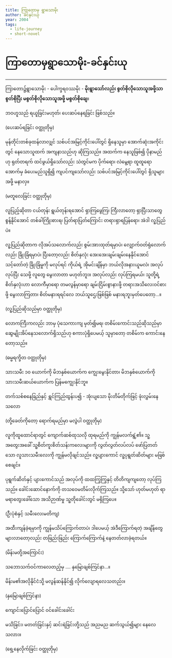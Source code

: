 ```yaml
---
title: ကြာတောမှ ရွာသောမိုး
author: ခင်နှင်းယု
year: 2004
tags:
  - life-journey
  - short-novel
---
```

# ကြာတောမှရွာသောမိုး-ခင်နှင်းယု
---

ကြာတော၌ရွာသောမိုး - ပေါက္ခရဝဿမိုး - **မိုးရွာသော််လည်း စွတ်စိုလိုသောသူအဖို့သာ စွတ်စိုပြီး မစွတ်စိုလိုသောသူအဖို့ မစွတ်စိုချေ**။

ဘဝဟူသည် ရယူခြင်းမဟုတ်၊ ပေးဆပ်နေရခြင်း ဖြစ်သည်။ 

(ပေးဆပ်ရခြင်း ဝတ္ထုတိုမှ)

မုန်တိုင်းတစ်ခုထန်လာလျှင် သစ်ပင်အမြင့်ကိုင်းပေါ်တွင် ရှိနေသူမှာ အောက်ဆုံးအကိုင်းတွင် နေသောသူထက် အကျနာသည်ဟု  ဆိုကြသည်။ အထက်က နေသူဖြစ်၍ ပိုနာမည်ဟု ရုတ်တရက်  ထင်ဖွယ်ရှိသော်လည်း သဲတွင်မက ပိုက်ရော၊ လဲမွေ့ရာ ထူထူရော အောက်မှ ခံပေးမည်သူရှိ၍ ကျပင်ကျသော်လည်း သစ်ပင်အမြင့်ကိုင်းပေါ်တွင် ရှိသူများအဖို့ မနာလှ။ 

(မတူလေခြင်း ဝတ္ထုတိုမှ)

လူပြည့်ဆိုတာ ငယ်တုန်း ရွယ်တုန်းရအောင် ရှာကြဖွေကြ၊ ကြီးလာတော့ ရှာပြီးသာတွေ စွန့်နိုင်အောင် တစ်ခါကြိုးစားရ၊ ပြတ်ရာပြတ်ကြောင်း တရားရှာရပြန်ရော၊ အဲဒါ လူ့ပြည်ပဲ။

လူ့ပြည်ဆိုတာက လိုအပ်သလောက်လည်း စွမ်းအားထုတ်ရမှာပဲ၊ လျှောက်ဝတ်ရုံလောက်လည်း ခြိုးခြံရမှာပဲ၊ ပြီးတော့လည်း စိတ်နှလုံး အေးအေးချမ်းချမ်းနေနိုင်အောင် သင့်တော်တဲ့ ခြိုးခြံမှုကို မလုပ်ရင် ကိုယ်ရဲ့ အိုမင်းချိန်မှာ ဘယ်လိုအနားယူမလဲ၊ အလုပ်လုပ်ပြီး သေဖို့ လူတွေ မွေးလာတာ မဟုတ်ဘူး။ အလုပ်လည်း လုပ်ကြရမယ်၊ သူတို့ရဲ့ စိတ်နှလုံးဟာ လောကီမှာရော တမလွန်မှာရော ချမ်းငြိမ်းစွာနားဖို့ တရားအသိလေးဝင်စားဖို့ မွေးလာကြတာ၊ စိတ်မနားရရင်လေ ဘယ်သူဌေးဖြစ်ဖြစ် မနားရဘူးမှတ်ပေတော့...။

(လူ့ပြည်ဆိုသည်မှာ ဝတ္ထုတိုမှ)


လောကကြီးကလည်း ဘာမှ ပုံသေကားကျ မှတ်၍မရ၊ တစိမ်းကောင်းသည်ဆိုသည်မှာ ဆွေမျိုးအိပ်နေသလောက်ရှိသည်ဟု စကားပုံရှိပေမယ့် သူမှာတော့ တစိမ်းက ကောင်းနေတော့သည်။

(ဓမ္မရက္ခိတ ဝတ္ထုတိုမှ)

သားသမီး ၁၀ ယောက်ကို မိဘနှစ်ယောက်က ကျွေးမွေးနိုင်တာ၊ မိဘနှစ်ယောက်ကို သားသမီးဆယ်ယောက်က ပြန်မကျွေးနိုင်ဘူ။

တက်သစ်စနေခြည်နှင့် ရွှင်ကြည်ထွန်းပ၍ -
အုံးပျသော မိုးတိမ်တိုက်ဖြင့် ဖုံးလွှမ်းနေသလော

(တို့ခေတ်ကိုတော့ ရောက်ရမည်မှာ မလွဲပါ ဝတ္ထုတိုမှ)

လူကိုထူထောင်ရာတွင် ကျောက်ဆစ်ထုသလို ထုရမည်ကို ကျွန်မလက်ရွံ့၏။ သူ့အတွေးအခေါ် သူ့စိတ်ကူးစိတ်သန်းကလေးများကို လွတ်လွတ်လပ်လပ် ဖော်ပြတတ်သော လူသားသမီးလေးကို ကျွန်မလိုချင်သည်။  လူ့ပျားကောင် လူ့ပုရွတ်ဆိတ်များ မဖြစ်စေချင်။ 

ပုရွက်ဆိတ်နှင့် ပျားကောင်သည် အလုပ်ကို ထထကြွကြွနှင့် တိတိကျကျတော့ လုပ်ကြသည်။ ခေါင်းဆောင်နောက်ကို တသဝေမတိမ်းလိုက်ကြသည်။ သို့သော် ဟုတ်မဟုတ် ရာမရာတွေးခေါ်သော အသိဉာဏ်မှု သူ့တိုခေါင်းတွင် မရှိကြပေ။

(ဦးပုံစံနှင့် သမီးလေးမတိကျ)
  

အထီးကျန်ခဲ့ရမှာကို ကျွန်မသိပ်ကြောက်တာပဲ၊ ဒါပေမယ့် အဲဒီကြောက်ရတဲ့ အချိန်တွေ များလာတော့လည်း တဖြည်းဖြည်း ကြောက်ကြောက်နဲ့ နေတတ်လာခဲ့ရတယ်။

(မိန်းမတို့အကြောင်း)

သဘောသက်ဝင်ကာလေတည့်မှ .... နှမြောချစ်ကြင်နာ...။

မိန်းမ၏အလိုနိုင်ငံသို့ မလွန်ဆန်နိုင်၍ လိုက်လျောရလေသတည်း။

(နှမြောချစ်ကြင်နာ)


ကျောင်းပြောင်ပြောင် ဝင်ခေါင်းခေါင်း


မသိခြင်း၊ မတတ်ခြင်းနှင့် ဆင်းရဲခြင်းတို့သည် အညမည ဆက်သွယ်၍များ နေလေသလား။

(ရှေ့နေလိုက်ခြင်း ဝတ္ထုတိုမှ)
